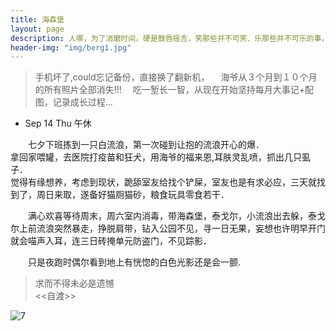 ```yaml
---
title: 海森堡
layout: page
description: 人哪，为了消磨时间，硬是鼓唇摇舌，笑那些并不可笑、乐那些并不可乐的事，此外便一无所长。
header-img: "img/berg1.jpg"
---
```


> 手机坏了,could忘记备份，直接换了翻新机，
　海爷从３个月到１０个月的所有照片全部消失!!!
　吃一堑长一智，从现在开始坚持每月大事记+配图，记录成长过程...

* Sep 14 Thu 午休　　

　　七夕下班拣到一只白流浪，第一次碰到让抱的流浪开心的爆．  
拿回家喂罐，去医院打疫苗和狂犬，用海爷的福来恩,耳肤灵乱喷，抓出几只虱子．  
觉得有缘想养，考虑到现状，跪舔室友给找个铲屎，室友也是有求必应，三天就找到了，周日来取，遂备好猫厕猫砂，粮食玩具零食若干．　　

　　满心欢喜等待周末，周六室内消毒，带海森堡，泰戈尔，小流浪出去躲，泰戈尔上前流浪突然暴走，挣脱肩带，钻入公园不见，寻一日无果，妄想也许明早开门就会喵声入耳，连三日砖掩单元防盗门，不见踪影．

　　只是夜跑时偶尔看到地上有恍惚的白色光影还是会一颤.

> 求而不得未必是遗憾  
>                 <<自渡>>

![7](https://github.com/halukasama/imghosting/blob/master/berg/2017/9/7.jpg?raw=true)
